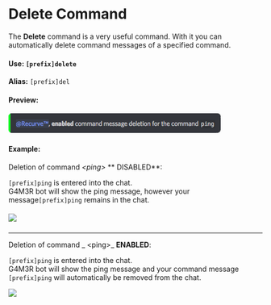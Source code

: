 # Delete Command

The **Delete** command is a very useful command. With it you can automatically delete command messages of a specified command.

#### Use: `[prefix]delete`

**Alias:** `[prefix]del`

#### Preview:

![](/assets/deletioncommandenabled.png)

#### 

#### Example:

Deletion of command  _&lt;ping&gt;_ ** DISABLED**:

`[prefix]ping` is entered into the chat.  
G4M3R bot will show the ping message, however your message`[prefix]ping` remains in the chat.

#### ![](https://media.giphy.com/media/1isakMAWeqodUx1WgW/giphy.gif)

---

Deletion of command _ &lt;ping&gt;_  **ENABLED**:

`[prefix]ping` is entered into the chat.  
G4M3R bot will show the ping message and your command message `[prefix]ping` will automatically be removed from the chat.

![](https://media.giphy.com/media/pcJQnhFzAWVQm2JKTY/giphy.gif)



#### 



